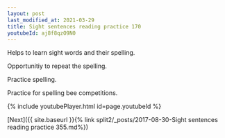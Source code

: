 ```yaml
---
layout: post
last_modified_at: 2021-03-29
title: Sight sentences reading practice 170
youtubeId: aj8f8qzO9N0
---
```

 
 
Helps to learn sight words and their spelling.

Opportunitiy to repeat the spelling. 

Practice spelling. 
 
Practice for spelling bee competitions. 
 
{% include youtubePlayer.html id=page.youtubeId %}
 
 

[Next]({{ site.baseurl }}{% link  split2/_posts/2017-08-30-Sight sentences reading practice 355.md%})
 
